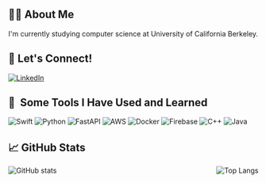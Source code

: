 ## 🧑‍💻 About Me
I'm currently studying computer science at University of California Berkeley.

## 🤝 Let's Connect!

[![LinkedIn](https://img.shields.io/badge/LinkedIn-0077B5?style=for-the-badge&logo=linkedin&logoColor=white)](https://www.linkedin.com/in/kojiro-tsugaru-a53bb7207/)

<h2> 🔧 &nbsp;Some Tools I Have Used and Learned</h2>

![Swift](https://img.shields.io/badge/swift-F54A2A?style=for-the-badge&logo=swift&logoColor=white)
![Python](https://img.shields.io/badge/python-3670A0?style=for-the-badge&logo=python&logoColor=ffdd54)
![FastAPI](https://img.shields.io/badge/fastapi-009688.svg?style=for-the-badge&logo=fastapi&logoColor=white)
![AWS](https://img.shields.io/badge/AWS-%23FF9900.svg?style=for-the-badge&logo=amazon-aws&logoColor=white)
![Docker](https://img.shields.io/badge/docker-%230db7ed.svg?style=for-the-badge&logo=docker&logoColor=white)
![Firebase](https://img.shields.io/badge/firebase-a08021?style=for-the-badge&logo=firebase&logoColor=ffcd34)
![C++](https://img.shields.io/badge/c++-%2300599C.svg?style=for-the-badge&logo=c%2B%2B&logoColor=white)
![Java](https://img.shields.io/badge/java-%23ED8B00.svg?style=for-the-badge&logo=openjdk&logoColor=white)

## 📈 GitHub Stats

<div style="display: flex; justify-content: space-between;">
  <img src="https://github-readme-stats.vercel.app/api?username=KojiroTsugaru&show_icons=true&theme=radical" alt="GitHub stats" style="max-width: 45%;">
  <img src="https://github-readme-stats.vercel.app/api/top-langs/?username=KojiroTsugaru&layout=compact&theme=radical" alt="Top Langs" style="max-width: 45%;">
</div>
